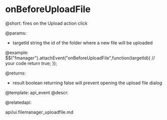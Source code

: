 onBeforeUploadFile
=============

@short:
	fires on the Upload action click

@params:

- targetId		string			the id of the folder where a new file will be uploaded

@example:
$$("fmanager").attachEvent("onBeforeUploadFile",function(targetId){
    // your code
    return true;
});

@returns:

- result		boolean			returning false will prevent opening the upload file dialog

@template:	api_event
@descr:

@relatedapi:

api/ui.filemanager_uploadfile.md